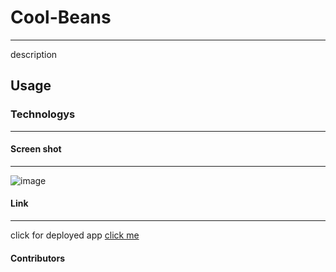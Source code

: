 # Cool-Beans
***
description
## Usage

### Technologys
***

#### Screen shot
***
![image]()
#### Link
***
click for deployed app
[click me]()
#### Contributors
